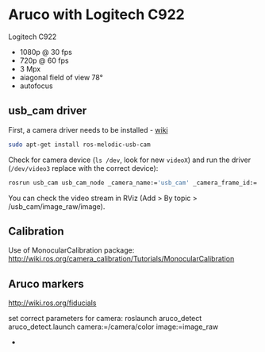 # Aruco with Logitech C922

Logitech C922 

- 1080p @ 30 fps
- 720p @ 60 fps
- 3 Mpx
- aiagonal field of view 78°
- autofocus

## usb_cam driver
First, a camera driver needs to be installed - [wiki](https://github.com/NVlabs/Deep_Object_Pose/blob/master/doc/camera_tutorial.md)

```bash
sudo apt-get install ros-melodic-usb-cam
```

Check for camera device (`ls /dev`, look for new `videoX`) and run the driver (`/dev/video3` replace with the correct device):
```bash
rosrun usb_cam usb_cam_node _camera_name:='usb_cam' _camera_frame_id:='usb_cam' _video_device:='/dev/video3' _image_width:=1920 _image_height:=1080
```

You can check the video stream in RViz (Add > By topic > /usb_cam/image_raw/image).


## Calibration

Use of MonocularCalibration package: http://wiki.ros.org/camera_calibration/Tutorials/MonocularCalibration



## Aruco markers

http://wiki.ros.org/fiducials

set correct parameters for camera:
roslaunch aruco_detect aruco_detect.launch camera:=/camera/color image:=image_raw

- 
